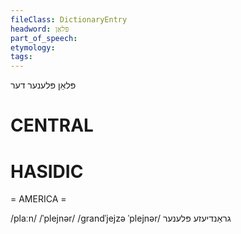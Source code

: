 ```yaml
---
fileClass: DictionaryEntry
headword: פּלאַן
part_of_speech: 
etymology: 
tags: 
---
```

פּלאַן
פּלענער
דער

CENTRAL
========

HASIDIC
=======
= AMERICA = 

/plaːn/
/ˈplejnər/
/grandˈjejzə ˈplejnər/ גראַנדיעזע פּלענער